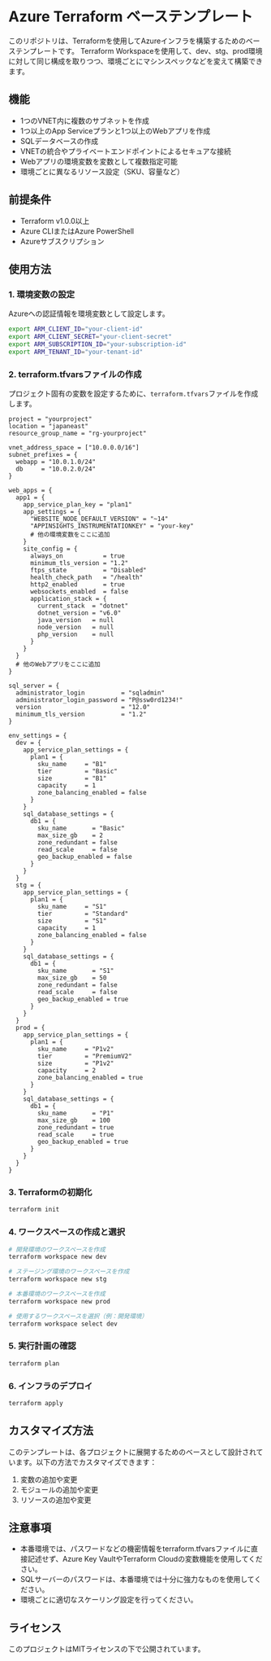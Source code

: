 # Azure Terraform ベーステンプレート

このリポジトリは、Terraformを使用してAzureインフラを構築するためのベーステンプレートです。
Terraform Workspaceを使用して、dev、stg、prod環境に対して同じ構成を取りつつ、環境ごとにマシンスペックなどを変えて構築できます。

## 機能

- 1つのVNET内に複数のサブネットを作成
- 1つ以上のApp Serviceプランと1つ以上のWebアプリを作成
- SQLデータベースの作成
- VNETの統合やプライベートエンドポイントによるセキュアな接続
- Webアプリの環境変数を変数として複数指定可能
- 環境ごとに異なるリソース設定（SKU、容量など）

## 前提条件

- Terraform v1.0.0以上
- Azure CLIまたはAzure PowerShell
- Azureサブスクリプション

## 使用方法

### 1. 環境変数の設定

Azureへの認証情報を環境変数として設定します。

```bash
export ARM_CLIENT_ID="your-client-id"
export ARM_CLIENT_SECRET="your-client-secret"
export ARM_SUBSCRIPTION_ID="your-subscription-id"
export ARM_TENANT_ID="your-tenant-id"
```

### 2. terraform.tfvarsファイルの作成

プロジェクト固有の変数を設定するために、`terraform.tfvars`ファイルを作成します。

```hcl
project = "yourproject"
location = "japaneast"
resource_group_name = "rg-yourproject"

vnet_address_space = ["10.0.0.0/16"]
subnet_prefixes = {
  webapp = "10.0.1.0/24"
  db     = "10.0.2.0/24"
}

web_apps = {
  app1 = {
    app_service_plan_key = "plan1"
    app_settings = {
      "WEBSITE_NODE_DEFAULT_VERSION" = "~14"
      "APPINSIGHTS_INSTRUMENTATIONKEY" = "your-key"
      # 他の環境変数をここに追加
    }
    site_config = {
      always_on           = true
      minimum_tls_version = "1.2"
      ftps_state          = "Disabled"
      health_check_path   = "/health"
      http2_enabled       = true
      websockets_enabled  = false
      application_stack = {
        current_stack  = "dotnet"
        dotnet_version = "v6.0"
        java_version   = null
        node_version   = null
        php_version    = null
      }
    }
  }
  # 他のWebアプリをここに追加
}

sql_server = {
  administrator_login          = "sqladmin"
  administrator_login_password = "P@ssw0rd1234!"
  version                      = "12.0"
  minimum_tls_version          = "1.2"
}

env_settings = {
  dev = {
    app_service_plan_settings = {
      plan1 = {
        sku_name     = "B1"
        tier         = "Basic"
        size         = "B1"
        capacity     = 1
        zone_balancing_enabled = false
      }
    }
    sql_database_settings = {
      db1 = {
        sku_name       = "Basic"
        max_size_gb    = 2
        zone_redundant = false
        read_scale     = false
        geo_backup_enabled = false
      }
    }
  }
  stg = {
    app_service_plan_settings = {
      plan1 = {
        sku_name     = "S1"
        tier         = "Standard"
        size         = "S1"
        capacity     = 1
        zone_balancing_enabled = false
      }
    }
    sql_database_settings = {
      db1 = {
        sku_name       = "S1"
        max_size_gb    = 50
        zone_redundant = false
        read_scale     = false
        geo_backup_enabled = true
      }
    }
  }
  prod = {
    app_service_plan_settings = {
      plan1 = {
        sku_name     = "P1v2"
        tier         = "PremiumV2"
        size         = "P1v2"
        capacity     = 2
        zone_balancing_enabled = true
      }
    }
    sql_database_settings = {
      db1 = {
        sku_name       = "P1"
        max_size_gb    = 100
        zone_redundant = true
        read_scale     = true
        geo_backup_enabled = true
      }
    }
  }
}
```

### 3. Terraformの初期化

```bash
terraform init
```

### 4. ワークスペースの作成と選択

```bash
# 開発環境のワークスペースを作成
terraform workspace new dev

# ステージング環境のワークスペースを作成
terraform workspace new stg

# 本番環境のワークスペースを作成
terraform workspace new prod

# 使用するワークスペースを選択（例：開発環境）
terraform workspace select dev
```

### 5. 実行計画の確認

```bash
terraform plan
```

### 6. インフラのデプロイ

```bash
terraform apply
```

## カスタマイズ方法

このテンプレートは、各プロジェクトに展開するためのベースとして設計されています。以下の方法でカスタマイズできます：

1. 変数の追加や変更
2. モジュールの追加や変更
3. リソースの追加や変更

## 注意事項

- 本番環境では、パスワードなどの機密情報をterraform.tfvarsファイルに直接記述せず、Azure Key VaultやTerraform Cloudの変数機能を使用してください。
- SQLサーバーのパスワードは、本番環境では十分に強力なものを使用してください。
- 環境ごとに適切なスケーリング設定を行ってください。

## ライセンス

このプロジェクトはMITライセンスの下で公開されています。
